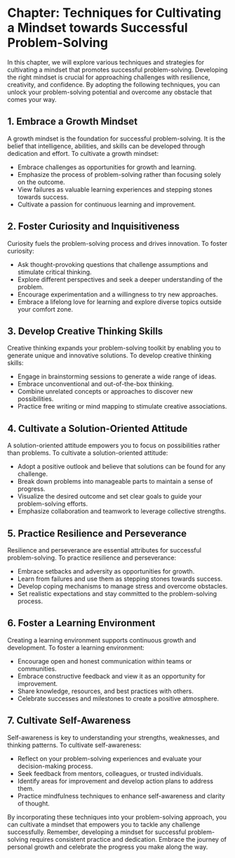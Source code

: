 Chapter: Techniques for Cultivating a Mindset towards Successful Problem-Solving
================================================================================

In this chapter, we will explore various techniques and strategies for cultivating a mindset that promotes successful problem-solving. Developing the right mindset is crucial for approaching challenges with resilience, creativity, and confidence. By adopting the following techniques, you can unlock your problem-solving potential and overcome any obstacle that comes your way.

**1. Embrace a Growth Mindset**
-------------------------------

A growth mindset is the foundation for successful problem-solving. It is the belief that intelligence, abilities, and skills can be developed through dedication and effort. To cultivate a growth mindset:

* Embrace challenges as opportunities for growth and learning.
* Emphasize the process of problem-solving rather than focusing solely on the outcome.
* View failures as valuable learning experiences and stepping stones towards success.
* Cultivate a passion for continuous learning and improvement.

**2. Foster Curiosity and Inquisitiveness**
-------------------------------------------

Curiosity fuels the problem-solving process and drives innovation. To foster curiosity:

* Ask thought-provoking questions that challenge assumptions and stimulate critical thinking.
* Explore different perspectives and seek a deeper understanding of the problem.
* Encourage experimentation and a willingness to try new approaches.
* Embrace a lifelong love for learning and explore diverse topics outside your comfort zone.

**3. Develop Creative Thinking Skills**
---------------------------------------

Creative thinking expands your problem-solving toolkit by enabling you to generate unique and innovative solutions. To develop creative thinking skills:

* Engage in brainstorming sessions to generate a wide range of ideas.
* Embrace unconventional and out-of-the-box thinking.
* Combine unrelated concepts or approaches to discover new possibilities.
* Practice free writing or mind mapping to stimulate creative associations.

**4. Cultivate a Solution-Oriented Attitude**
---------------------------------------------

A solution-oriented attitude empowers you to focus on possibilities rather than problems. To cultivate a solution-oriented attitude:

* Adopt a positive outlook and believe that solutions can be found for any challenge.
* Break down problems into manageable parts to maintain a sense of progress.
* Visualize the desired outcome and set clear goals to guide your problem-solving efforts.
* Emphasize collaboration and teamwork to leverage collective strengths.

**5. Practice Resilience and Perseverance**
-------------------------------------------

Resilience and perseverance are essential attributes for successful problem-solving. To practice resilience and perseverance:

* Embrace setbacks and adversity as opportunities for growth.
* Learn from failures and use them as stepping stones towards success.
* Develop coping mechanisms to manage stress and overcome obstacles.
* Set realistic expectations and stay committed to the problem-solving process.

**6. Foster a Learning Environment**
------------------------------------

Creating a learning environment supports continuous growth and development. To foster a learning environment:

* Encourage open and honest communication within teams or communities.
* Embrace constructive feedback and view it as an opportunity for improvement.
* Share knowledge, resources, and best practices with others.
* Celebrate successes and milestones to create a positive atmosphere.

**7. Cultivate Self-Awareness**
-------------------------------

Self-awareness is key to understanding your strengths, weaknesses, and thinking patterns. To cultivate self-awareness:

* Reflect on your problem-solving experiences and evaluate your decision-making process.
* Seek feedback from mentors, colleagues, or trusted individuals.
* Identify areas for improvement and develop action plans to address them.
* Practice mindfulness techniques to enhance self-awareness and clarity of thought.

By incorporating these techniques into your problem-solving approach, you can cultivate a mindset that empowers you to tackle any challenge successfully. Remember, developing a mindset for successful problem-solving requires consistent practice and dedication. Embrace the journey of personal growth and celebrate the progress you make along the way.
